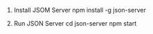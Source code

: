1. Install JSOM Server
   npm install -g json-server

2. Run JSON Server
   cd json-server
   npm start

